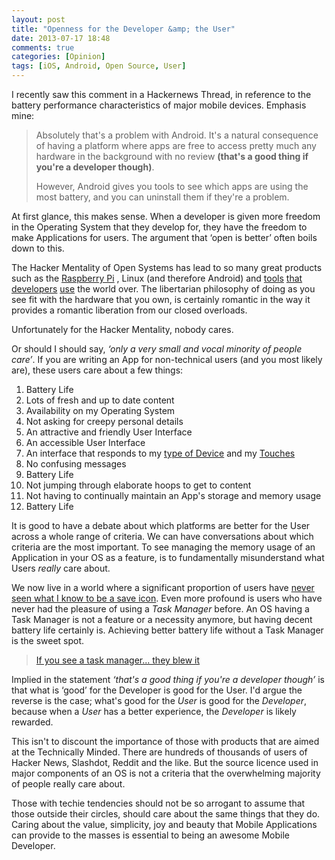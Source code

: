 ```yaml
---
layout: post
title: "Openness for the Developer &amp; the User"
date: 2013-07-17 18:48
comments: true
categories: [Opinion]
tags: [iOS, Android, Open Source, User]
---
```


I recently saw this comment in a Hackernews Thread, in reference to the battery performance characteristics of major mobile devices. Emphasis mine:

> Absolutely that's a problem with Android. It's a natural consequence of having a platform where apps are free to access pretty much any hardware in the background with no review **(that's a good thing if you're a developer though)**.
> 
> However, Android gives you tools to see which apps are using the most battery, and you can uninstall them if they're a problem.

At first glance, this makes sense. When a developer is given more freedom in the Operating System that they develop for, they have the freedom to make Applications for users. The argument that ‘open is better’ often boils down to this.

The Hacker Mentality of Open Systems has lead to so many great products such as the [Raspberry Pi](http://www.raspberrypi.org) , Linux (and therefore Android) and [tools](http://git-scm.com) [that](http://gcc.gnu.org) [developers](http://www.vim.org) [use](http://en.wikipedia.org/wiki/WebKit) the world over. The libertarian philosophy of doing as you see fit with the hardware that you own, is certainly romantic in the way it provides a romantic liberation from our closed overloads.

Unfortunately for the Hacker Mentality, nobody cares.

Or should I should say, *‘only a very small and vocal minority of people care’*. If you are writing an App for non-technical users (and you most likely are), these users care about a few things:

1. Battery Life
2. Lots of fresh and up to date content
3. Availability on my Operating System
4. Not asking for creepy personal details 
5. An attractive and friendly User Interface
6. An accessible User Interface
7. An interface that responds to my [type of Device](http://en.wikipedia.org/wiki/Responsive_web_design) and my [Touches](http://en.wikipedia.org/wiki/Responsiveness)
8. No confusing messages
9. Battery Life
10. Not jumping through elaborate hoops to get to content
11. Not having to continually maintain an App's storage and memory usage
12. Battery Life 

It is good to have a debate about which platforms are better for the User across a whole range of criteria. We can have conversations about which criteria are the most important. To see managing the memory usage of an Application in your OS as a feature, is to fundamentally misunderstand what Users *really* care about.

We now live in a world where a significant proportion of users have [never seen what I know to be a save icon](http://www.hanselman.com/blog/TheFloppyDiskMeansSaveAnd14OtherOldPeopleIconsThatDontMakeSenseAnymore.aspx). Even more profound is users who have never had the pleasure of using a *Task Manager* before. An OS having a Task Manager is not a feature or a necessity anymore, but having decent battery life certainly is. Achieving better battery life without a Task Manager is the sweet spot. 

> [If you see a task manager... they blew it](http://www.engadget.com/2010/04/08/jobs-if-you-see-a-stylus-or-a-task-manager-they-blew-it/)

Implied in the statement *‘that's a good thing if you're a developer though’* is that what is ‘good’ for the Developer is good for the User. I'd argue the reverse is the case; what's good for the *User* is good for the *Developer*, because when a *User* has a better experience, the *Developer* is likely rewarded.

This isn't to discount the importance of those with products that are aimed at the Technically Minded. There are hundreds of thousands of users of Hacker News, Slashdot, Reddit and the like. But the source licence used in major components of an OS is not a criteria that the overwhelming majority of people really care about.

Those with techie tendencies should not be so arrogant to assume that those outside their circles, should care about the same things that they do. Caring about the value, simplicity, joy and beauty that Mobile Applications can provide to the masses is essential to being an awesome Mobile Developer.